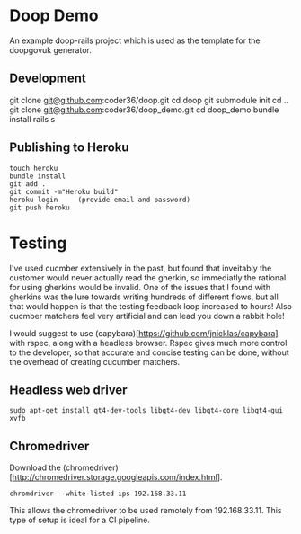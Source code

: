 # Doop Demo
An example doop-rails project which is used as the template for the doopgovuk generator.


## Development

   git clone git@github.com:coder36/doop.git
   cd doop
   git submodule init
   cd ..
   git clone git@github.com:coder36/doop_demo.git
   cd doop_demo
   bundle install
   rails s


## Publishing to Heroku

    touch heroku
    bundle install
    git add .
    git commit -m"Heroku build"
    heroku login     (provide email and password)
    git push heroku


# Testing

I've used cucmber extensively in the past, but found that inveitably the customer would never actually read the gherkin, so immediatly the rational
for using gherkins would be invalid.  One of the issues that I found with gherkins was the lure towards writing hundreds of different flows, but
all that would happen is that the testing feedback loop increased to hours!  Also cucmber matchers feel very artificial and can lead you down a
rabbit hole!


I would suggest to use (capybara)[https://github.com/jnicklas/capybara] with rspec, along with a headless browser.  Rspec gives much more control to the developer, so that accurate and concise testing can be done, without the overhead of creating cucumber matchers.


## Headless web driver

    sudo apt-get install qt4-dev-tools libqt4-dev libqt4-core libqt4-gui xvfb


## Chromedriver

Download the (chromedriver)[http://chromedriver.storage.googleapis.com/index.html].  

    chromdriver --white-listed-ips 192.168.33.11

This allows the chromedriver to be used remotely from 192.168.33.11.  This type of setup is ideal for a CI pipeline.  

